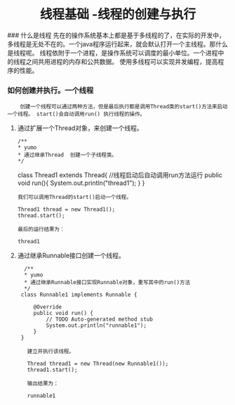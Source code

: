 <h1 align="center" > 线程基础 -线程的创建与执行 </h1>
### 什么是线程
        先在的操作系统基本上都是基于多线程的了，在实际的开发中，多线程是无处不在的。一个java程序运行起来，就会默认打开一个主线程。那什么是线程呢。
        线程依附于一个进程，是操作系统可以调度的最小单位。一个进程中的线程之间共用进程的内存和公共数据。
        使用多线程可以实现并发编程，提高程序的性能。

### 如何创建并执行。一个线程
        创建一个线程可以通过两种方法，但是最后执行都是调用Thread类的start()方法来启动一个线程。 start()会自动调用run() 执行线程的操作。
        
 1.  通过扩展一个Thread对象，来创建一个线程。
 
	     /**
		 * yumo
		 * 通过继承Thread  创建一个子线程类。
		 */
		class Thread1 extends Thread{
			//线程启动后自动调用run方法运行
			public void run(){
				System.out.println("thread1");
			}
		}
		
		 我们可以调用Thread的start()启动一个线程。
		
		 Thread1 thread = new Thread1();
		 thread.start();
		 
		 最后的运行结果为：
		 
		 thread1
		 
   2.  通过继承Runnable接口创建一个线程。
        
		     /**
			 * yumo
			 * 通过继承Runnable接口实现Runnable对象，重写其中的run()方法
			 */
			class Runnable1 implements Runnable {
		
				@Override
				public void run() {
					// TODO Auto-generated method stub
					System.out.println("runnable1");
				}
			}
		
              建立并执行该线程。
              
              Thread thread1 = new Thread(new Runnable1());
              thread1.start();
              
              输出结果为：	
              
              runnable1

